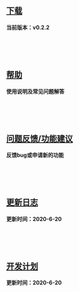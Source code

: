 ## [下载](./download.md)
#### 当前版本：v0.2.2

<br><br><br>

## [帮助](./help.md)
#### 使用说明及常见问题解答

<br><br><br>

## [问题反馈/功能建议](https://github.com/Edistein/Weasel-Report-Release-Page/issues)
#### 反馈bug或申请新的功能

<br><br><br>

## [更新日志](./release_note.md)
#### 更新时间：2020-6-20

<br><br><br>

## [开发计划](./roadmap.md)
#### 更新时间：2020-6-20

<br><br><br>

